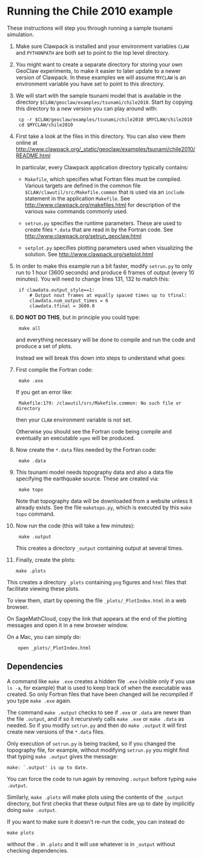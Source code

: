 
# Running the Chile 2010 example 

These instructions will step you through running a sample tsunami simulation.

1. Make sure Clawpack is installed and your environment variables `CLAW`
   and `PYTHONPATH` are both set to point to the top level directory.

2. You might want to create a separate directory for storing your own
   GeoClaw experiments, to make it easier to later update to a newer
   version of Clawpack.  In these examples we will assume `MYCLAW` is an
   environment variable you have set to point to this directory.

3. We will start with the sample tsunami model that is available 
   in the directory `$CLAW/geoclaw/examples/tsunami/chile2010`.
   Start by copying this directory to a new version you can play around
   with:

        cp -r $CLAW/geoclaw/examples/tsunami/chile2010 $MYCLAW/chile2010
        cd $MYCLAW/chile2010

4. First take a look at the files in this directory. You can also
   view them online at 
   http://www.clawpack.org/_static/geoclaw/examples/tsunami/chile2010/README.html

   In particular, every Clawpack application directory typically contains:
     - `Makefile`, which specifies what Fortran files must be compiled.
       Various targets are defined in the common file
       `$CLAW/clawutil/src/Makefile.common`
       that is used via an `include` statement in the application `Makefile`.
       See http://www.clawpack.org/makefiles.html
       for description of the various `make` commands commonly used.

     - `setrun.py` specifies the runtime parameters.
       These are used to create files `*.data` that are read in by the
       Fortran code.  See
       http://www.clawpack.org/setrun_geoclaw.html

     - `setplot.py` specifies plotting parameters used when visualizing the
       solution.  See
       http://www.clawpack.org/setplot.html

5. In order to make this example run a bit faster, modify `setrun.py`
   to only run to 1 hour (3600 seconds) and produce 6 frames of output
   (every 10 minutes).  You will need to change lines 131, 132 to match this:

        if clawdata.output_style==1:
            # Output nout frames at equally spaced times up to tfinal:
            clawdata.num_output_times = 6
            clawdata.tfinal = 3600.0

5. **DO NOT DO THIS**, but in principle you could type:

        make all

   and everything necessary will be done to compile and run the code and
   produce a set of plots.

   Instead we will break this down into steps to understand what goes:

6. First compile the Fortran code:

        make .exe
   
   If you get an error like:

        Makefile:179: /clawutil/src/Makefile.common: No such file or directory

   then your `CLAW` environment variable is not set.

   Otherwise you should see the Fortran code being compile and eventually an
   executable `xgeo` will be produced.

7. Now create the `*.data` files needed by the Fortran code:

        make .data

8. This tsunami model needs topography data and also a data file specifying
   the earthquake source.  These are created via:

        make topo

   Note that topography data will be downloaded from a website unless
   it already exists.  See the file `maketopo.py`, which is executed by this 
   `make topo` command.

9. Now run the code (this will take a few minutes):

        make .output

   This creates a directory `_output` containing output at several times.

10. Finally, create the plots:

        make .plots
   
   This creates a directory `_plots` containing `png` figures and
   `html` files that facilitate viewing these plots.

   To view them, start by opening the file `_plots/_PlotIndex.html`
   in a web browser.

   On SageMathCloud, copy the link that appears at the end of the plotting
   messages and open it in a new browser window.

   On a Mac, you can simply do:

        open _plots/_PlotIndex.html


## Dependencies

A command like `make .exe` creates a hidden file `.exe` (visible only if you
use `ls -a`, for example) that is used to keep track of when the executable
was created.  So only Fortran files that have been changed will be
recompiled if you type `make .exe` again.

The command `make .output` checks to see if `.exe` or `.data` are newer than
the file `.output`, and if so it recursively calls `make .exe` or `make
.data` as needed.  So if you modify `setrun.py` and then do `make .output`
it will first create new versions of the `*.data` files.

Only execution of `setrun.py` is being tracked, so if you changed the
topography file, for example, without modifying `setrun.py` you might find
that typing `make .output` gives the message:

    make: `.output' is up to date.

You can force the code to run again by removing `.output` before typing
`make .output`.

Similarly, `make .plots` will make plots using the contents of the `_output`
directory, but first checks that these output files are up to date by
implicitly doing `make .output`.  

If you want to make sure it doesn't re-run the code, you can instead do

    make plots

without the `.` in `.plots` and it will use whatever is in `_output` without
checking dependencies.


